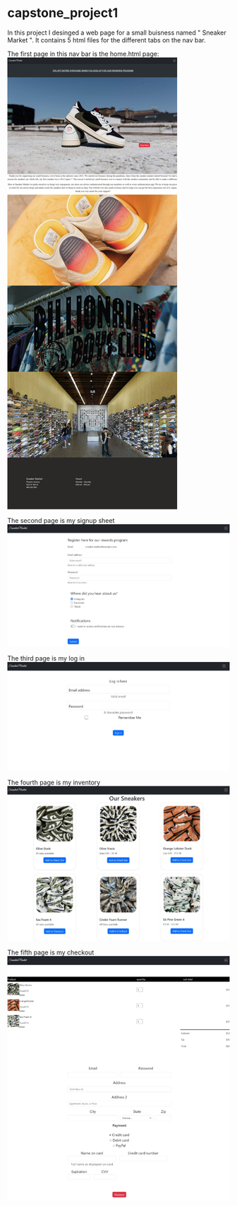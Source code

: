 # capstone_project1
In this project I desinged a web page for a small buisness named " Sneaker Market ". It contains 5 html files for the different tabs on the nav bar. 

The first page in this nav bar is the home.html page: 
 ![Home.html](images/home.html.jpeg)

The second page is my signup sheet 
![aboutus.html](images/signup.jpeg)

The third page is my log in 
![services.html](images/login.jpeg)

The fourth page is my inventory 
![inventory.html](images/inventory.jpeg)

The fifth page is my checkout 
![checkout.html](images/checkout.jpeg)
